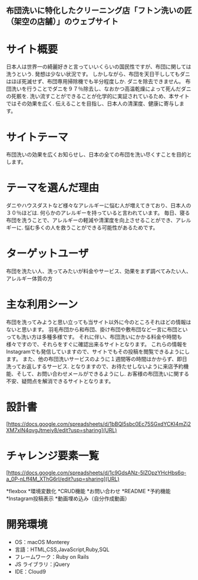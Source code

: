 
## 布団洗いに特化したクリーニング店「フトン洗いの匠（架空の店舗）」のウェブサイト

# サイト概要
日本人は世界一の綺麗好きと言っていいくらいの国民性ですが、布団に関しては洗うという.
発想は少ない状況です。
しかしながら、布団を天日干ししてもダニはほぼ死滅せず、布団専用掃除機でも半分程度しか.
ダニを除去できません。
布団洗いを行うことでダニを９７％除去し、なおかつ高温乾燥によって死んだダニの死骸を.
洗い流すことができることが化学的に実証されているため、本サイトではその効果を広く.
伝えることを目指し、日本人の清潔度、健康に寄与します。

# サイトテーマ
布団洗いの効果を広くお知らせし、日本の全ての布団を洗い尽くすことを目的とします。

# テーマを選んだ理由
ダニやハウスダストなど様々なアレルギーに悩む人が増えてきており、日本人の３０％ほどは.
何らかのアレルギーを持っていると言われています。
毎日、寝る布団を洗うことで、アレルギーの軽減や清潔度を向上させることができ、アレルギーに.
悩む多くの人を救うことができる可能性があるためです。

# ターゲットユーザ
布団を洗たい人、洗ってみたいが料金やサービス、効果をまず調べてみたい人、アレルギー体質の方

# 主な利用シーン
布団を洗ってみようと思い立っても当サイト以外に今のところそれほどの情報はないと思います。
羽毛布団から和布団、掛け布団や敷布団など一言に布団といっても洗い方は多種多様です。
それに伴い、布団洗いにかかる料金や時間も様々ですので、それらをすぐに確認出来るサイトとなります。
これらの情報をInstagramでも発信していますので、サイトでもその投稿を閲覧できるようにします。
また、他の布団洗いサービスのように１週間等の時間はかからず、即日洗ってお返しするサービス.
となりますので、お待たせしないように来店予約機能、そして、お問い合わせメールができるようにし.
お客様の布団洗いに関する不安、疑問点を解消できるサイトとなります。

# 設計書
[https://docs.google.com/spreadsheets/d/1bBQl5sbc0Ec75SGxdYCKI4mZj2XM7xlN4qvgJtmeiy8/edit?usp=sharing](URL)

# チャレンジ要素一覧
[https://docs.google.com/spreadsheets/d/1c9GdsANz-5IZOpzYHcHbs6q-a_0P-nLff4M_XThG6rI/edit?usp=sharing](URL)

*flexbox
*環境変数化
*CRUD機能
*お問い合わせ
*README
*予約機能
*Instagram投稿表示
*動画埋め込み（自分作成動画）


# 開発環境

* OS：macOS Monterey
* 言語：HTML,CSS,JavaScript,Ruby,SQL
* フレームワーク：Ruby on Rails
* JS ライブラリ：jQuery
* IDE：Cloud9

